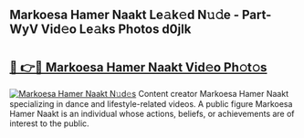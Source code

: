 ## Markoesa Hamer Naakt Le𝚊k𝚎d N𝚞𝚍e - Part-WyV Vid𝚎o Le𝚊ks Photos d0jlk

# <h2><a href="http://fb78hlw.evod.top/?m=Markoesa+Hamer+Naakt">🔗 👉🔴 Markoesa Hamer Naakt Vid𝚎o Ph𝚘t𝚘s</a></h2>

[![Markoesa Hamer Naakt N𝚞d𝚎s](https://i.imgur.com/8V9OHl7.gif)](http://fb78hlw.evod.top/?m=Markoesa+Hamer+Naakt)
Content creator Markoesa Hamer Naakt specializing in dance and lifestyle-related videos. A public figure Markoesa Hamer Naakt is an individual whose actions, beliefs, or achievements are of interest to the public. 
